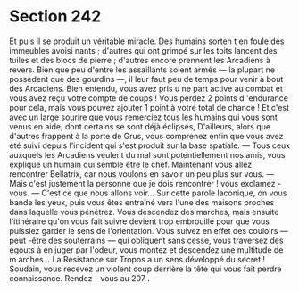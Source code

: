 # Section 242

Et puis il se produit un véritable miracle. Des humains sorten t en
foule des immeubles avoisi nants ; d'autres qui ont grimpé sur les
toits lancent des tuiles et des blocs de pierre ; d'autres encore
prennent les Arcadiens à revers. Bien que peu d'entre les
assaillants soient armés — la plupart ne possèdent que des
gourdins —, il leur faut peu de temps pour venir à bout des
Arcadiens. Bien entendu, vous avez pris u ne part active au
combat et vous avez reçu votre compte de coups ! Vous perdez 2
points d 'endurance  pour cela, mais vous pouvez ajouter 1 point
à votre total de  chance  ! Et c'est avec un large sourire que vous
remerciez tous les humains qui vous sont venus  en aide, dont
certains se sont déjà éclipsés, D'ailleurs, alors que d'autres
frappent à la porte de Grus, vous comprenez enfin que vous avez
été suivi depuis l'incident qui s'est produit sur la base spatiale.
— Tous ceux auxquels les Arcadiens veulent du mal sont
potentiellement nos amis, vous explique un humain qui semble
être le chef. Maintenant vous allez rencontrer Bellatrix, car nous
voulons en savoir un peu plus sur vous.
— Mais c'est justement la personne que je dois rencontrer ! vous
exclamez -vous.
— C'est ce que nous allons voir...
Sur cette parole laconique, on vous bande les yeux, puis vous êtes
entraîné vers l'une des maisons proches dans laquelle vous
pénétrez. Vous descendez des marches, mais ensuite l'itinéraire
qu'on vous fait suivre devient  trop embrouillé pour que vous
puissiez garder le sens de l'orientation. Vous suivez en effet des
couloirs — peut -être des souterrains — qui obliquent sans cesse,
vous traversez des égouts à en juger par l'odeur, vous montez et
descendez une multitude de m arches... La Résistance sur Tropos
a un sens développé du secret ! Soudain, vous recevez un violent
coup derrière la tête qui vous fait perdre connaissance. Rendez -
vous au 207 .